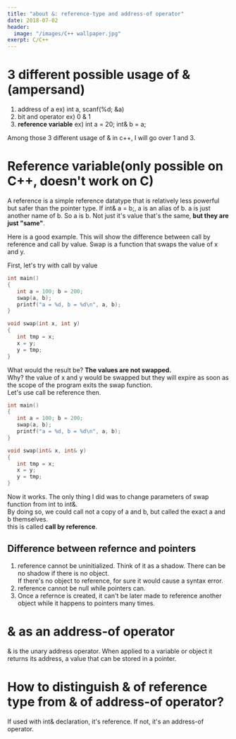 ```yaml
---
title: "about &: reference-type and address-of operator"
date: 2018-07-02
header:
  image: "/images/C++ wallpaper.jpg"
exerpt: C/C++
---
```





# 3 different possible usage of &(ampersand)

1. address of a     ex) int a, scanf(%d; &a)
2. bit and operator     ex) 0 & 1
3. **reference variable**     ex) int a = 20; int& b = a;

Among those 3 different usage of & in c++, I will go over 1 and 3.


# Reference variable(only possible on C++, doesn't work on C)

A reference is a simple reference datatype that is relatively less powerful but safer than the pointer type.
If int& a = b;, a is an alias of b. a is just another name of b. So a is b. Not just it's value that's the same, **but they are just "same"**.

Here is a good example. This will show the difference between call by reference and call by value.
Swap is a function that swaps the value of x and y.

First, let's try with call by value

```c++
int main()
{
   int a = 100; b = 200;
   swap(a, b);
   printf("a = %d, b = %d\n", a, b);
}

void swap(int x, int y)
{
   int tmp = x;
   x = y;
   y = tmp;
}
```

What would the result be? **The values are not swapped.**  
Why? the value of x and y would be swapped but they will expire as soon as the scope of the program exits the swap function.  
Let's use call be reference then.

```c++
int main()
{
   int a = 100; b = 200;
   swap(a, b);
   printf("a = %d, b = %d\n", a, b);
}

void swap(int& x, int& y)
{
   int tmp = x;
   x = y;
   y = tmp;
}
```
Now it works. The only thing I did was to change parameters of swap function from int to int&.  
By doing so, we could call not a copy of a and b, but called the exact a and b themselves.  
this is called **call by reference**.


## Difference between refernce and pointers

1. reference cannot be uninitialized. Think of it as a shadow. There can be no shadow if there is no object.  
If there's no object to reference, for sure it would cause a syntax error.
2. reference cannot be null while pointers can.
3. Once a refernce is created, it can't be later made to reference another object while it happens to pointers many times.


# & as an address-of operator

& is the unary address operator. When applied to a variable or object it returns its address, a value that can be stored in a pointer.


# How to distinguish & of reference type from & of address-of operator?

If used with int& declaration, it's reference. If not, it's an address-of operator.
